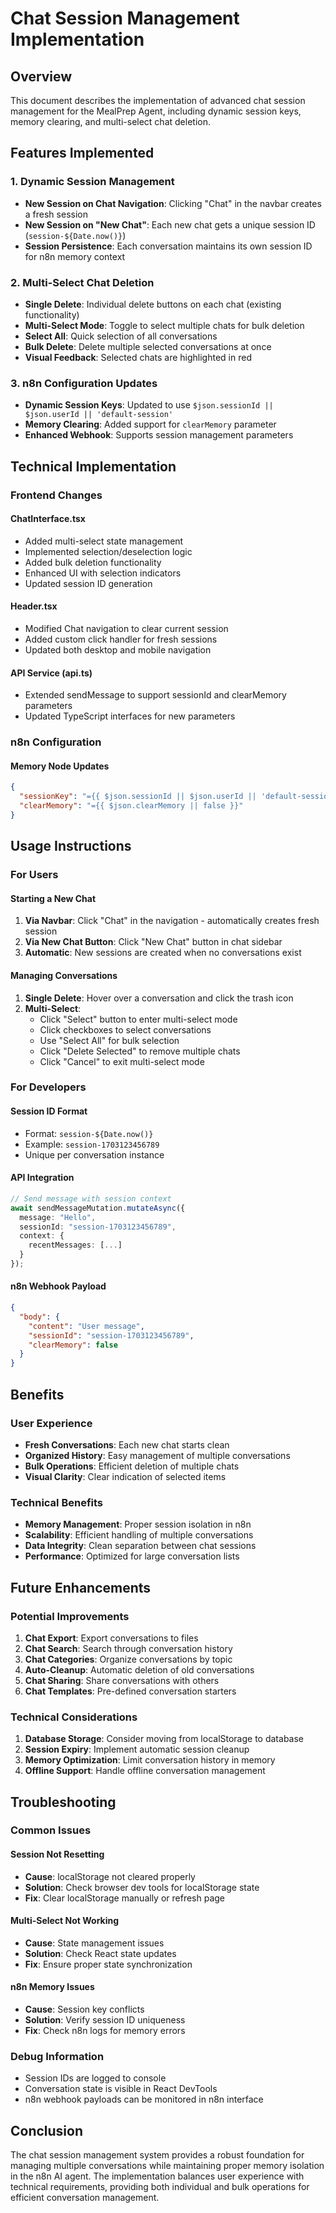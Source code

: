 # Chat Session Management Implementation

## Overview
This document describes the implementation of advanced chat session management for the MealPrep Agent, including dynamic session keys, memory clearing, and multi-select chat deletion.

## Features Implemented

### 1. Dynamic Session Management
- **New Session on Chat Navigation**: Clicking "Chat" in the navbar creates a fresh session
- **New Session on "New Chat"**: Each new chat gets a unique session ID (`session-${Date.now()}`)
- **Session Persistence**: Each conversation maintains its own session ID for n8n memory context

### 2. Multi-Select Chat Deletion
- **Single Delete**: Individual delete buttons on each chat (existing functionality)
- **Multi-Select Mode**: Toggle to select multiple chats for bulk deletion
- **Select All**: Quick selection of all conversations
- **Bulk Delete**: Delete multiple selected conversations at once
- **Visual Feedback**: Selected chats are highlighted in red

### 3. n8n Configuration Updates
- **Dynamic Session Keys**: Updated to use `$json.sessionId || $json.userId || 'default-session'`
- **Memory Clearing**: Added support for `clearMemory` parameter
- **Enhanced Webhook**: Supports session management parameters

## Technical Implementation

### Frontend Changes

#### ChatInterface.tsx
- Added multi-select state management
- Implemented selection/deselection logic
- Added bulk deletion functionality
- Enhanced UI with selection indicators
- Updated session ID generation

#### Header.tsx
- Modified Chat navigation to clear current session
- Added custom click handler for fresh sessions
- Updated both desktop and mobile navigation

#### API Service (api.ts)
- Extended sendMessage to support sessionId and clearMemory parameters
- Updated TypeScript interfaces for new parameters

### n8n Configuration

#### Memory Node Updates
```json
{
  "sessionKey": "={{ $json.sessionId || $json.userId || 'default-session' }}",
  "clearMemory": "={{ $json.clearMemory || false }}"
}
```

## Usage Instructions

### For Users

#### Starting a New Chat
1. **Via Navbar**: Click "Chat" in the navigation - automatically creates fresh session
2. **Via New Chat Button**: Click "New Chat" button in chat sidebar
3. **Automatic**: New sessions are created when no conversations exist

#### Managing Conversations
1. **Single Delete**: Hover over a conversation and click the trash icon
2. **Multi-Select**: 
   - Click "Select" button to enter multi-select mode
   - Click checkboxes to select conversations
   - Use "Select All" for bulk selection
   - Click "Delete Selected" to remove multiple chats
   - Click "Cancel" to exit multi-select mode

### For Developers

#### Session ID Format
- Format: `session-${Date.now()}`
- Example: `session-1703123456789`
- Unique per conversation instance

#### API Integration
```typescript
// Send message with session context
await sendMessageMutation.mutateAsync({
  message: "Hello",
  sessionId: "session-1703123456789",
  context: {
    recentMessages: [...]
  }
});
```

#### n8n Webhook Payload
```json
{
  "body": {
    "content": "User message",
    "sessionId": "session-1703123456789",
    "clearMemory": false
  }
}
```

## Benefits

### User Experience
- **Fresh Conversations**: Each new chat starts clean
- **Organized History**: Easy management of multiple conversations
- **Bulk Operations**: Efficient deletion of multiple chats
- **Visual Clarity**: Clear indication of selected items

### Technical Benefits
- **Memory Management**: Proper session isolation in n8n
- **Scalability**: Efficient handling of multiple conversations
- **Data Integrity**: Clean separation between chat sessions
- **Performance**: Optimized for large conversation lists

## Future Enhancements

### Potential Improvements
1. **Chat Export**: Export conversations to files
2. **Chat Search**: Search through conversation history
3. **Chat Categories**: Organize conversations by topic
4. **Auto-Cleanup**: Automatic deletion of old conversations
5. **Chat Sharing**: Share conversations with others
6. **Chat Templates**: Pre-defined conversation starters

### Technical Considerations
1. **Database Storage**: Consider moving from localStorage to database
2. **Session Expiry**: Implement automatic session cleanup
3. **Memory Optimization**: Limit conversation history in memory
4. **Offline Support**: Handle offline conversation management

## Troubleshooting

### Common Issues

#### Session Not Resetting
- **Cause**: localStorage not cleared properly
- **Solution**: Check browser dev tools for localStorage state
- **Fix**: Clear localStorage manually or refresh page

#### Multi-Select Not Working
- **Cause**: State management issues
- **Solution**: Check React state updates
- **Fix**: Ensure proper state synchronization

#### n8n Memory Issues
- **Cause**: Session key conflicts
- **Solution**: Verify session ID uniqueness
- **Fix**: Check n8n logs for memory errors

### Debug Information
- Session IDs are logged to console
- Conversation state is visible in React DevTools
- n8n webhook payloads can be monitored in n8n interface

## Conclusion

The chat session management system provides a robust foundation for managing multiple conversations while maintaining proper memory isolation in the n8n AI agent. The implementation balances user experience with technical requirements, providing both individual and bulk operations for efficient conversation management.
